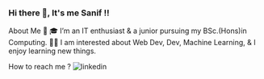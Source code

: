 ### Hi there 👋, It's me Sanif !!

About Me 🚀
🎓 I’m an IT enthusiast & a junior pursuing my BSc.(Hons)in Computing.
👨‍💻 I am interested about Web Dev, Dev, Machine Learning, & I enjoy learning new things.

How to reach me ?
![linkedin](https://user-images.githubusercontent.com/72036189/132105395-b47ed925-88ec-4526-8ebe-a43899b0dc13.png)


